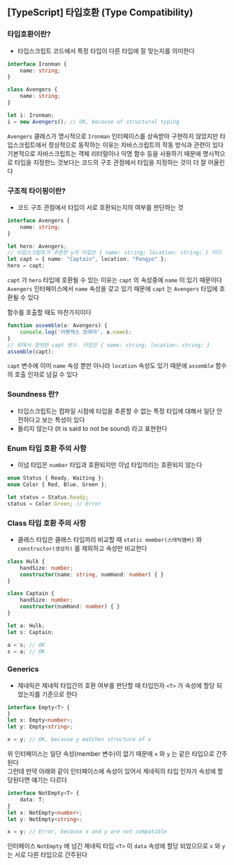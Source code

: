 ## [TypeScript] 타입호환 (Type Compatibility)

### 타입호환이란?
- 타입스크립트 코드에서 특정 타입이 다른 타입에 잘 맞는지를 의미한다

```typescript
interface Ironman {
    name: string;
}

class Avengers {
    name: string;
}

let i: Ironman;
i = new Avengers(); // OK, because of structural typing
```

`Avengers` 클래스가 명시적으로 `Ironman` 인터페이스를 상속받아 구현하지 않았지만 타입스크립트에서 정상적으로 동작하는 이유는 자바스크립트의 작동 방식과 관련이 있다 </br>
기본적으로 자바스크립트는 객체 리터럴이나 익명 함수 등을 사용하기 때문에 명시적으로 타입을 지정한느 것보다는 코드의 구조 관점에서 타입을 지정하는 것이 더 잘 어울린다

### 구조적 타이핑이란?
- 코드 구조 관점에서 타입이 서로 호환되는지의 여부를 판단하는 것

```typescript
interface Avengers {
    name: string;
}

let hero: Avengers;
// 타입스크립트가 추론한 y의 타입은 { name: string; location: string; } 이다
let capt = { name: "Captain", location: "Pangyo" };
hero = capt;
```

`capt` 가 `hero` 타입에 호환될 수 있는 이유는 `capt` 의 속성중에 `name` 이 있기 때문이다 </br>
`Avengers` 인터페이스에서 `name` 속성을 갖고 있기 때문에 `capt` 는  `Avengers` 타입에 호환될 수 있다

함수를 호출할 때도 마찬가지이다

```typescript
function assemble(a: Avengers) {
    console.log('어벤져스 모여라', a.name);
}
// 위에서 정의한 capt 변수. 타입은 { name: string; location: string; }
assemble(capt);
```

`capt` 변수에 이미 `name` 속성 뿐만 아니라 `location` 속성도 있기 때문에 `assemble` 함수의 호출 인자로 넘길 수 있다

### Soundness 란?
- 타입스크립트는 컴파일 시점에 타입을 추론할 수 없는 특정 타입에 대해서 일단 안전하다고 보는 특성이 있다
- 들리지 않는다 (It is said to not be sound) 라고 표현한다

### Enum 타입 호환 주의 사항
- 이넘 타입은 `number` 타입과 호환되지만 이넘 타입끼리는 호환되지 않는다

```typescript
enum Status { Ready, Waiting };
enum Color { Red, Blue, Green };

let status = Status.Ready;
status = Color.Green; // Error
```

### Class 타입 호환 주의 사항
- 클래스 타입은 클래스 타입끼리 비교할 때 `static member(스태틱멤버)` 와 `constructor(생성자)` 를 제외하고 속성만 비교한다

```typescript
class Hulk {
    handSize: number;
    constructor(name: string, numHand: number) { }
}

class Captain {
    handSize: number;
    constructor(numHand: number) { }
}

let a: Hulk;
let s: Captain;

a = s; // OK
s = a; // OK
```

### Generics
- 제네릭은 제네릭 타입간의 호환 여부를 판단할 때 타입인자 `<T>` 가 속성에 할당 되었는지를 기준으로 한다

```typescript
interface Empty<T> {
}
let x: Empty<number>;
let y: Empty<string>;

x = y; // OK, because y matches structure of x
```

위 인터페이스는 일단 속성(member 변수)이 없기 때문에 `x` 와 `y` 는 같은 타입으로 간주된다 </br>
그런데 만약 아래와 같이 인터페이스에 속성이 있어서 제네릭의 타입 인자가 속성에 할당된다면 얘기는 다르다

```typescript
interface NotEmpty<T> {
    data: T;
}
let x: NotEmpty<number>;
let y: NotEmpty<string>;

x = y; // Error, because x and y are not compatible
```

인터페이스 `NotEmpty` 에 넘긴 제네릭 타입 `<T>` 이 `data` 속성에 할당 되었으므로 `x` 와 `y` 는 서로 다른 타입으로 간주된다